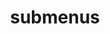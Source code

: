 ---
layout: page
title: submenus
nav: true
dropdown: true
navigation_weight: 60
children: 
    - title: teaching
      permalink: /teaching/
    - title: divider
    - title: vacancies
      permalink: /vacancies/	
    - title: divider
    - title: links
      permalink: /links/
    - title: divider
    - title: contact
      permalink: /contact/
---